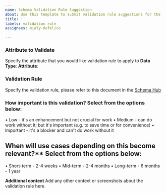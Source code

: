```yaml
---
name: Schema Validation Rule Suggestion
about: Use this template to submit validation rule suggestions for the schema
title: ''
labels: validation rule
assignees: mialy-defelice

---
```


### Attribute to Validate
Specify the attribute that you would like validation rule to apply to
**Data Type**:
**Attribute**:

### Validation Rule
Specify the validation rule, please refer to this document in the [Schema Hub]()

### How important is this validation? Select from the options below:
• Low - it's an enhancement but not crucial for work
• Medium - can do work without it; but it's important (e.g. to save time or for convenience)
• Important - it's a blocker and can't do work without it

## When will use cases depending on this become relevant?** Select from the options below:
• Short-term - 2-4 weeks
• Mid-term - 2-4 months
• Long-term - 6 months - 1 year

**Additional context**
Add any other context or screenshots about the validation rule here.
